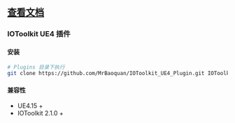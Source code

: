 ## [查看文档](https://parful.gitbook.io/iotoolkit-docs/develop-guide/ue4-plugin)

### IOToolkit UE4 插件

#### 安装

```bash
# Plugins 目录下执行
git clone https://github.com/MrBaoquan/IOToolkit_UE4_Plugin.git IOToolkit
```

#### 兼容性

-   UE4.15 +
-   IOToolkit 2.1.0 +
